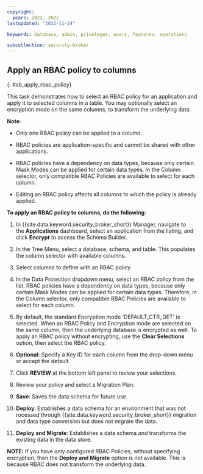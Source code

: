 ```yaml
---
copyright:
  years: 2022, 2022
lastupdated: "2022-11-24"

keywords: database, admin, priveleges, users, features, operations

subcollection: security-broker
---
```


## Apply an RBAC policy to columns
{: #sb_apply_rbac_policy}

This task demonstrates how to select an RBAC policy for an application
and apply it to selected columns in a table. You may optionally select
an encryption mode on the same columns, to transform the underlying
data. 

**Note**:

-   Only one RBAC policy can be applied to a column. 

-   RBAC policies are application-specific and cannot be shared with
    other applications. 

-   RBAC policies have a dependency on data types, because only certain
    Mask Modes can be applied for certain data types. In the Column
    selector, only compatible RBAC Policies are available to select for
    each column.

-   Editing an RBAC policy affects all columns to which the policy is
    already applied. 

**To apply an RBAC policy to columns, do the following**:

1. In {{site.data.keyword.security_broker_short}} Manager, navigate to the **Applications** dashboard, select an application from the listing, and click **Encrypt** to access the Schema Builder.

2. In the Tree Menu, select a database, schema, and table. This populates the column selector with available columns.

3. Select columns to define with an RBAC policy.

4. In the Data Protection dropdown menu, select an RBAC policy from the list. RBAC policies have a dependency on data types, because only certain Mask Modes can be applied for certain data types. Therefore, in the Column selector, only compatible RBAC Policies are available to select for each column.

5. By default, the standard Encryption mode 'DEFAULT_CTR_DET' is selected. When an RBAC Policy and Encryption mode are selected on the same column, then the underlying database is encrypted as well. To apply
an RBAC policy without encrypting, use the **Clear Selections** option, then select the RBAC policy.

6. **Optional:** Specify a Key ID for each column from the drop-down menu or accept the default.

7. Click **REVIEW** at the bottom left panel to review your selections.

8. Review your policy and select a Migration Plan:

1.  **Save**: Saves the data schema for future use.

2.  **Deploy**: Establishes a data schema for an environment that was not rocessed through {{site.data.keyword.security_broker_short}} migration and data type conversion but does not migrate the data.

3.  **Deploy and Migrate**: Establishes a data schema *and* transforms the existing data in the data store.

**NOTE:** If you have only configured RBAC Policies, without
specifying encryption, then the **Deploy and Migrate** option is not
available. This is because RBAC does not transform the underlying
data. 

